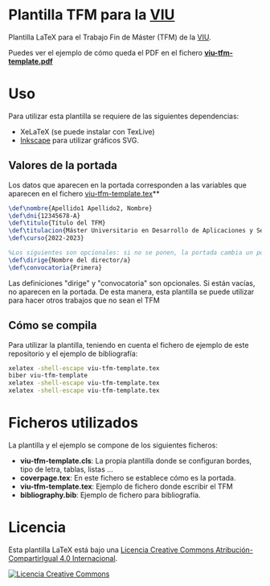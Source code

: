 # Plantilla TFM para la [VIU](https://www.universidadviu.com/es/)
Plantilla LaTeX para el Trabajo Fin de Máster (TFM) de la [VIU](https://www.universidadviu.com/es/).

Puedes ver el ejemplo de cómo queda el PDF en el fichero **[viu-tfm-template.pdf](viu-tfm-template.pdf)**

# Uso
Para utilizar esta plantilla se requiere de las siguientes dependencias:
* XeLaTeX (se puede instalar con TexLive)
* [Inkscape](https://inkscape.org/) para utilizar gráficos SVG.

## Valores de la portada
Los datos que aparecen en la portada corresponden a las variables que aparecen en el fichero [viu-tfm-template.tex](viu-tfm-template.tex)**

```latex
\def\nombre{Apellido1 Apellido2, Nombre}
\def\dni{12345678-A}
\def\titulo{Título del TFM}
\def\titulacion{Máster Universitario en Desarrollo de Aplicaciones y Servicios Web}
\def\curso{2022-2023}

%Los siguientes son opcionales: si no se ponen, la portada cambia un poco. Ideal para escribir artículos/trabajos cortos
\def\dirige{Nombre del director/a}
\def\convocatoria{Primera}
```

Las definiciones "dirige" y "convocatoria" son opcionales. Si están vacías, no aparecen en la portada. De esta manera, esta plantilla se puede utilizar para hacer otros trabajos que no sean el TFM

## Cómo se compila
Para utilizar la plantilla, teniendo en cuenta el fichero de ejemplo de este repositorio y el ejemplo de bibliografía:

```bash
xelatex -shell-escape viu-tfm-template.tex
biber viu-tfm-template
xelatex -shell-escape viu-tfm-template.tex
xelatex -shell-escape viu-tfm-template.tex
```

# Ficheros utilizados
La plantilla y el ejemplo se compone de los siguientes ficheros:
* **viu-tfm-template.cls**: La propia plantilla donde se configuran bordes, tipo de letra, tablas, listas ...
* **coverpage.tex**: En este fichero se establece cómo es la portada.
* **viu-tfm-template.tex**: Ejemplo de fichero donde escribir el TFM
* **bibliography.bib**: Ejemplo de fichero para bibliografía.


# Licencia
Esta plantilla LaTeX está bajo una <a rel="license" href="http://creativecommons.org/licenses/by-sa/4.0/">Licencia Creative Commons Atribución-CompartirIgual 4.0 Internacional</a>. 

<a rel="license" href="http://creativecommons.org/licenses/by-sa/4.0/"><img alt="Licencia Creative Commons" style="border-width:0" src="https://i.creativecommons.org/l/by-sa/4.0/88x31.png" /></a><br />
